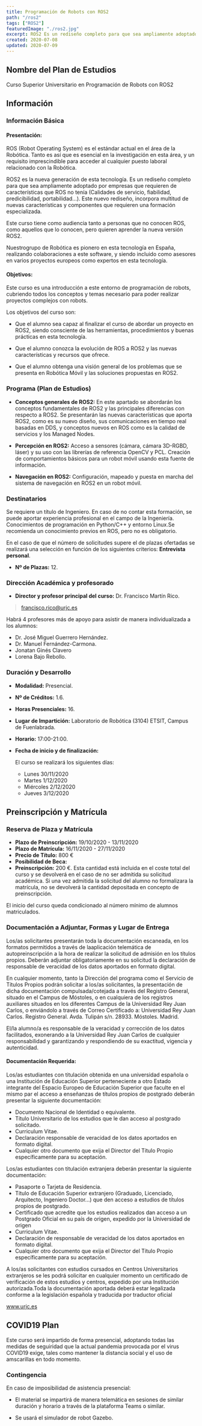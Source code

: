 ```yaml
---
title: Programación de Robots con ROS2
path: "/ros2"
tags: ["ROS2"]
featuredImage: "./ros2.jpg"
excerpt: ROS2 Es un rediseño completo para que sea ampliamente adoptado por empresas que requieren de características que ROS no tenía (Calidades de servicio, fiabilidad, predicibilidad, portabilidad...
created: 2020-07-08
updated: 2020-07-09
---
```


## Nombre del Plan de Estudios

Curso Superior Universitario en Programación de Robots con ROS2

## Información

### Información Básica

#### Presentación:

ROS (Robot Operating System) es el estándar actual en el área de la Robótica. Tanto es así que es esencial en la investigación en esta área, y un requisito imprescindible para acceder al cualquier puesto laboral relacionado con la Robótica.

ROS2 es la nueva generación de esta tecnología. Es un rediseño completo para que sea ampliamente adoptado por empresas que requieren de características que ROS no tenía (Calidades de servicio, fiabilidad, predicibilidad, portabilidad...). Este nuevo rediseño, incorpora multitud de nuevas características y componentes que requieren una formación especializada.

Este curso tiene como audiencia tanto a personas que no conocen ROS, como aquellos que lo conocen, pero quieren aprender la nueva versión ROS2.

Nuestrogrupo de Robótica es pionero en esta tecnología en España, realizando colaboraciones a este software, y siendo incluido como asesores en varios proyectos europeos como expertos en esta tecnología.

#### Objetivos:

Este curso es una introducción a este entorno de programación de robots, cubriendo todos los conceptos y temas necesario para poder realizar proyectos complejos con robots.

Los objetivos del curso son:

* Que el alumno sea capaz al finalizar el curso de abordar un proyecto en ROS2, siendo consciente de las herramientas, procedimientos y buenas prácticas en esta tecnología.

* Que el alumno conozca la evolución de ROS a ROS2 y las nuevas características y recursos que ofrece.

* Que el alumno obtenga una visión general de los problemas que se presenta en Robótica Móvil y las soluciones propuestas en ROS2.

### Programa (Plan de Estudios)

* **Conceptos generales de ROS2:** En este apartado se abordarán los conceptos fundamentales de ROS2 y las principales diferencias con respecto a ROS2. Se presentarán las nuevas características que aporta ROS2, como es su nuevo diseño, sus comunicaciones en tiempo real basadas en DDS, y conceptos nuevos en ROS como es la calidad de servicios y los Managed Nodes.

* **Percepción en ROS2:** Acceso a sensores (cámara, cámara 3D-RGBD, láser) y su uso con las librerías de referencia OpenCV y PCL. Creación de comportamientos básicos para un robot móvil usando esta fuente de información.

* **Navegación en ROS2:** Configuración, mapeado y puesta en marcha del sistema de navegación en ROS2 en un robot móvil.

### Destinatarios

Se requiere un título de Ingeniero. En caso de no contar esta formación, se puede aportar experiencia profesional en el campo de la Ingeniería. Conocimientos de programación en Python/C++ y entorno Linux.Se recomienda un conocimiento previos en ROS, pero no es obligatorio.

En el caso de que el número de solicitudes supere el de plazas ofertadas se realizará una selección en función de los siguientes criterios: **Entrevista personal**.

* **Nº de Plazas:** 12.

### Dirección Académica y profesorado

* **Director y profesor principal del curso:** Dr. Francisco Martín Rico.
> francisco.rico@urjc.es

Habrá 4 profesores más de apoyo para asistir de manera individualizada a los alumnos:

* Dr. José Miguel Guerrero Hernández.
* Dr. Manuel Fernández-Carmona.
* Jonatan Ginés Clavero
* Lorena Bajo Rebollo.

### Duración y Desarrollo

* **Modalidad:** Presencial.
* **Nº de Créditos:** 1.6.
* **Horas Presenciales:** 16.
* **Lugar de Impartición:** Laboratorio de Robótica (3104) ETSIT, Campus de Fuenlabrada.
* **Horario:** 17:00-21:00.
* **Fecha de inicio y de finalización:**
    
    El curso se realizará los siguientes días:

    * Lunes 30/11/2020
    * Martes 1/12/2020
    * Miércoles 2/12/2020
    * Jueves 3/12/2020

## Preinscripción y Matrícula

### Reserva de Plaza y Matrícula

* **Plazo de Preinscripción:**  19/10/2020 - 13/11/2020
* **Plazo de Matrícula:** 16/11/2020 - 27/11/2020
* **Precio de Título:** 800 €
* **Posibilidad de Beca:**
* **Preinscripción:** 200 €. Esta cantidad está incluida en el coste total del curso y se devolverá en el caso de no ser admitida su solicitud académica. Si una vez admitida la solicitud del alumno no formalizara la matrícula, no se devolverá la cantidad depositada en concepto de preinscripción.

El inicio del curso queda condicionado al número mínimo de alumnos matriculados.

### Documentación a Adjuntar, Formas y Lugar de Entrega

Los/as solicitantes presentarán toda la documentación escaneada, en los formatos permitidos a través de laaplicación telemática de autopreinscripción a la hora de realizar la solicitud de admisión en los títulos propios. Deberán adjuntar obligatoriamente en su solicitud la declaración de responsable de veracidad de los datos aportados en formato digital.

En cualquier momento, tanto la Dirección del programa como el Servicio de Títulos Propios podrán solicitar a los/as solicitantes, la presentación de dicha documentación compulsada/cotejada a través del Registro General, situado en el Campus de Móstoles, o en cualquiera de los registros auxiliares situados en los diferentes Campus de la Universidad Rey Juan Carlos, o enviándolo a través de Correo Certificado a: Universidad Rey Juan Carlos. Registro General. Avda. Tulipán s/n. 28933. Móstoles. Madrid.

El/la alumno/a es responsable de la veracidad y corrección de los datos facilitados, exonerando a la Universidad Rey Juan Carlos de cualquier responsabilidad y garantizando y respondiendo de su exactitud, vigencia y autenticidad.

#### Documentación Requerida:

Los/as estudiantes con titulación obtenida en una universidad española o una Institución de Educación Superior perteneciente a otro Estado integrante del Espacio Europeo de Educación Superior que faculte en el mismo par el acceso a enseñanzas de títulos propios de postgrado deberán presentar la siguiente documentación:

* Documento Nacional de Identidad o equivalente.
* Título Universitario de los estudios que le dan acceso al postgrado solicitado.
* Curriculum Vitae.
* Declaración responsable de veracidad de los datos aportados en formato digital.
* Cualquier otro documento que exija el Director del Título Propio específicamente para su aceptación.

Los/as estudiantes con titulación extranjera deberán presentar la siguiente documentación:

* Pasaporte o Tarjeta de Residencia.
* Título de Educación Superior extranjero (Graduado, Licenciado, Arquitecto, Ingeniero Doctor...) que den acceso a estudios de títulos propios de postgrado.
* Certificado que acredite que los estudios realizados dan acceso a un Postgrado Oficial en su país de origen, expedido por la Universidad de origen
* Curriculum Vitae.
* Declaración de responsable de veracidad de los datos aportados en formato digital.
* Cualquier otro documento que exija el Director del Título Propio específicamente para su aceptación.

A los/as solicitantes con estudios cursados en Centros Universitarios extranjeros se les podrá solicitar en cualquier momento un certificado de verificación de estos estudios y centros, expedido por una Institución autorizada.Toda la documentación aportada deberá estar legalizada conforme a la legislación española y traducida por traductor oficial

<a href="https://www.urjc.es" target=”_blank”>www.urjc.es</a>

## COVID19 Plan

Este curso será impartido de forma presencial, adoptando todas las medidas de seguiridad que la actual pandemia provocada por el virus COVID19 exige, tales como mantener la distancia social y el uso de amscarillas en todo momento.

### Contingencia

En caso de imposibilidad de asistencia presencial:

* El material se impartirá de manera telemática en sesiones de similar duración y horario a través de la plataforma Teams o similar.

* Se usará el simulador de robot Gazebo.
